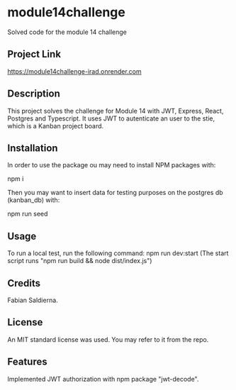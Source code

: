 # module14challenge
Solved code for the module 14 challenge

## Project Link
https://module14challenge-irad.onrender.com

## Description
This project solves the challenge for Module 14 with JWT, Express, React, Postgres and Typescript. It uses JWT to autenticate an user to the stie, which is a Kanban project board.

## Installation
In order to use the package ou may need to install NPM packages with:

  npm i

Then you may want to insert data for testing purposes on the postgres db (kanban_db) with:

  npm run seed

## Usage
To run a local test, run the following command: npm run dev:start (The start script runs "npm run build && node dist/index.js")

## Credits
Fabian Saldierna.

## License
An MIT standard license was used. You may refer to it from the repo.

## Features
Implemented JWT authorization with npm package "jwt-decode".
